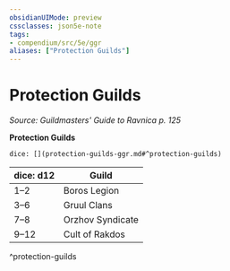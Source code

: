 ```yaml
---
obsidianUIMode: preview
cssclasses: json5e-note
tags:
- compendium/src/5e/ggr
aliases: ["Protection Guilds"]
---
```

# Protection Guilds
*Source: Guildmasters' Guide to Ravnica p. 125* 

**Protection Guilds**

`dice: [](protection-guilds-ggr.md#^protection-guilds)`

| dice: d12 | Guild |
|-----------|-------|
| 1–2 | Boros Legion |
| 3–6 | Gruul Clans |
| 7–8 | Orzhov Syndicate |
| 9–12 | Cult of Rakdos |
^protection-guilds